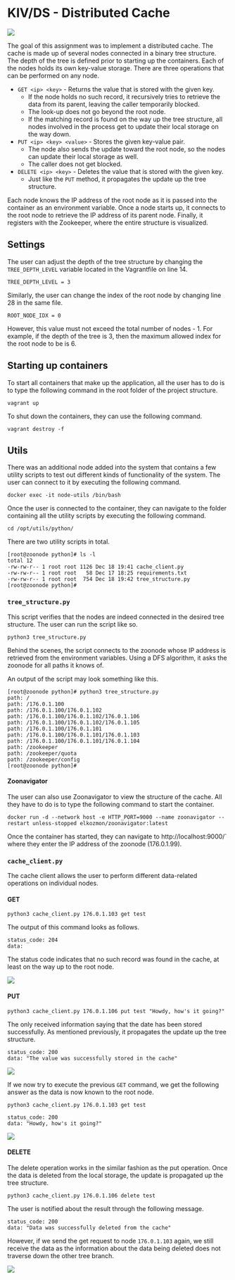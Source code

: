 # KIV/DS - Distributed Cache

<img src="img/01.png">

The goal of this assignment was to implement a distributed cache. The cache is made up of several nodes connected in a binary tree structure. The depth of the tree is defined prior to starting up the containers. Each of the nodes holds its own key-value storage. There are three operations that can be performed on any node.

* `GET <ip> <key>` - Returns the value that is stored with the given key.
    * If the node holds no such record, it recursively tries to retrieve the data from its parent, leaving the caller temporarily blocked.
    * The look-up does not go beyond the root node.
    * If the matching record is found on the way up the tree structure, all nodes involved in the process get to update their local storage on the way down.
* `PUT <ip> <key> <value>` - Stores the given key-value pair.
    * The node also sends the update toward the root node, so the nodes can update their local storage as well.
    * The caller does not get blocked.
* `DELETE <ip> <key>` - Deletes the value that is stored with the given key.
    * Just like the `PUT` method, it propagates the update up the tree structure.

Each node knows the IP address of the root node as it is passed into the container as an environment variable. Once a node starts up, it connects to the root node to retrieve the IP address of its parent node. Finally, it registers with the Zookeeper, where the entire structure is visualized. 

## Settings

The user can adjust the depth of the tree structure by changing the `TREE_DEPTH_LEVEL` variable located in the Vagrantfile on line 14.

```
TREE_DEPTH_LEVEL = 3
```

Similarly, the user can change the index of the root node by changing line 28 in the same file.

```
ROOT_NODE_IDX = 0
```
However, this value must not exceed the total number of nodes - 1. For example, if the depth of the tree is 3, then the maximum allowed index for the root node to be is 6.

## Starting up containers

To start all containers that make up the application, all the user has to do is to type the following command in the root folder of the project structure.

```
vagrant up
```

To shut down the containers, they can use the following command.

```
vagrant destroy -f
```

## Utils

There was an additional node added into the system that contains a few utility scripts to test out different kinds of functionality of the system. The user can connect to it by executing the following command.

```
docker exec -it node-utils /bin/bash
```

Once the user is connected to the container, they can navigate to the folder containing all the utility scripts by executing the following command.

```
cd /opt/utils/python/
```

There are two utility scripts in total.
```
[root@zoonode python]# ls -l
total 12
-rw-rw-r-- 1 root root 1126 Dec 18 19:41 cache_client.py
-rw-rw-r-- 1 root root   58 Dec 17 18:25 requirements.txt
-rw-rw-r-- 1 root root  754 Dec 18 19:42 tree_structure.py
[root@zoonode python]#
```

### `tree_structure.py`

This script verifies that the nodes are indeed connected in the desired tree structure. The user can run the script like so.

```
python3 tree_structure.py
```

Behind the scenes, the script connects to the zoonode whose IP address is retrieved from the environment variables. Using a DFS algorithm, it asks the zoonode for all paths it knows of.

An output of the script may look something like this.

```
[root@zoonode python]# python3 tree_structure.py
path: /
path: /176.0.1.100
path: /176.0.1.100/176.0.1.102
path: /176.0.1.100/176.0.1.102/176.0.1.106
path: /176.0.1.100/176.0.1.102/176.0.1.105
path: /176.0.1.100/176.0.1.101
path: /176.0.1.100/176.0.1.101/176.0.1.103
path: /176.0.1.100/176.0.1.101/176.0.1.104
path: /zookeeper
path: /zookeeper/quota
path: /zookeeper/config
[root@zoonode python]# 
```

#### Zoonavigator

The user can also use Zoonavigator to view the structure of the cache. All they have to do is to type the following command to start the container.

```
docker run -d --network host -e HTTP_PORT=9000 --name zoonavigator --restart unless-stopped elkozmon/zoonavigator:latest
```
Once the container has started, they can navigate to http://localhost:9000/` where they enter the IP address of the zoonode (176.0.1.99).

### `cache_client.py`

The cache client allows the user to perform different data-related operations on individual nodes.

#### GET

```
python3 cache_client.py 176.0.1.103 get test
```

The output of this command looks as follows.

```
status_code: 204
data: 
```
The status code indicates that no such record was found in the cache, at least on the way up to the root node.

<img src="img/02.png">

#### PUT

```
python3 cache_client.py 176.0.1.106 put test "Howdy, how's it going?"
```

The only received information saying that the date has been stored successfully. As mentioned previously, it propagates the update up the tree structure.
```
status_code: 200
data: "The value was successfully stored in the cache"
```

<img src="img/03.png">

If we now try to execute the previous `GET` command, we get the following answer as the data is now known to the root node.

```
python3 cache_client.py 176.0.1.103 get test
```

```
status_code: 200
data: "Howdy, how's it going?"
```

<img src="img/04.png">

#### DELETE

The delete operation works in the similar fashion as the put operation. Once the data is deleted from the local storage, the update is propagated up the tree structure.

```
python3 cache_client.py 176.0.1.106 delete test
```

The user is notified about the result through the following message.

```
status_code: 200
data: "Data was successfully deleted from the cache"
```

However, if we send the get request to node `176.0.1.103` again, we still receive the data as the information about the data being deleted does not traverse down the other tree branch.

<img src="img/05.png">